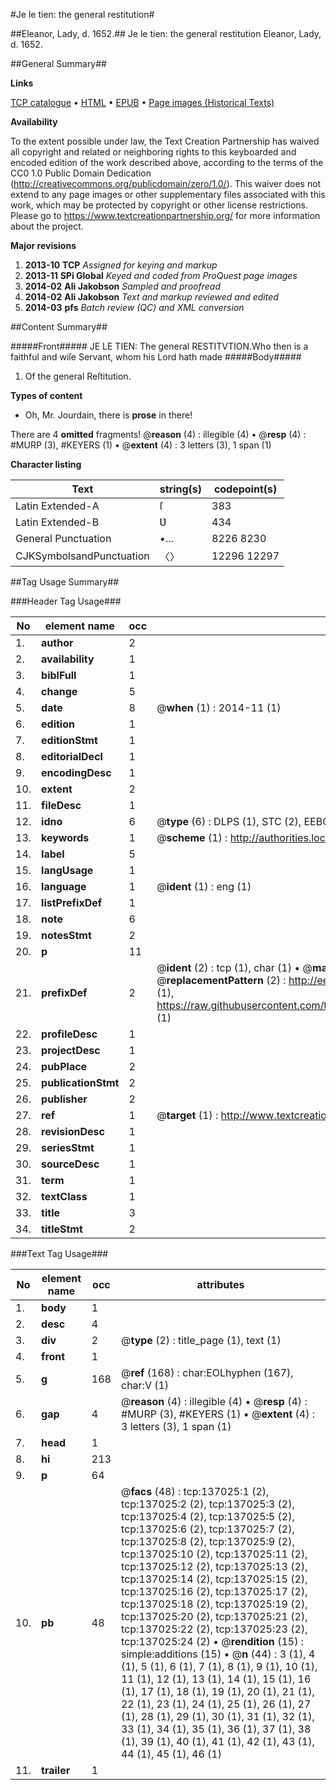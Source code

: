 #Je le tien: the general restitution#

##Eleanor, Lady, d. 1652.##
Je le tien: the general restitution
Eleanor, Lady, d. 1652.

##General Summary##

**Links**

[TCP catalogue](http://www.ota.ox.ac.uk/tcp/)  • 
[HTML](http://tei.it.ox.ac.uk/tcp/Texts-HTML/free/A81/A81669.html)  • 
[EPUB](http://tei.it.ox.ac.uk/tcp/Texts-EPUB/free/A81/A81669.epub) • 
[Page images (Historical Texts)](https://historicaltexts.jisc.ac.uk/eebo-99899960e)

**Availability**

To the extent possible under law, the Text Creation Partnership has waived all copyright and related or neighboring rights to this keyboarded and encoded edition of the work described above, according to the terms of the CC0 1.0 Public Domain Dedication (http://creativecommons.org/publicdomain/zero/1.0/). This waiver does not extend to any page images or other supplementary files associated with this work, which may be protected by copyright or other license restrictions. Please go to https://www.textcreationpartnership.org/ for more information about the project.

**Major revisions**

1. __2013-10__ __TCP__ *Assigned for keying and markup*
1. __2013-11__ __SPi Global__ *Keyed and coded from ProQuest page images*
1. __2014-02__ __Ali Jakobson__ *Sampled and proofread*
1. __2014-02__ __Ali Jakobson__ *Text and markup reviewed and edited*
1. __2014-03__ __pfs__ *Batch review (QC) and XML conversion*

##Content Summary##

#####Front#####
JE LE TIEN: The general RESTITVTION.Who then is a faithful and wiſe Servant, whom his Lord hath made
#####Body#####

1. Of the general Reſtitution.

**Types of content**

  * Oh, Mr. Jourdain, there is **prose** in there!

There are 4 **omitted** fragments! 
 @__reason__ (4) : illegible (4)  •  @__resp__ (4) : #MURP (3), #KEYERS (1)  •  @__extent__ (4) : 3 letters (3), 1 span (1)

**Character listing**


|Text|string(s)|codepoint(s)|
|---|---|---|
|Latin Extended-A|ſ|383|
|Latin Extended-B|Ʋ|434|
|General Punctuation|•…|8226 8230|
|CJKSymbolsandPunctuation|〈〉|12296 12297|

##Tag Usage Summary##

###Header Tag Usage###

|No|element name|occ|attributes|
|---|---|---|---|
|1.|__author__|2||
|2.|__availability__|1||
|3.|__biblFull__|1||
|4.|__change__|5||
|5.|__date__|8| @__when__ (1) : 2014-11 (1)|
|6.|__edition__|1||
|7.|__editionStmt__|1||
|8.|__editorialDecl__|1||
|9.|__encodingDesc__|1||
|10.|__extent__|2||
|11.|__fileDesc__|1||
|12.|__idno__|6| @__type__ (6) : DLPS (1), STC (2), EEBO-CITATION (1), PROQUEST (1), VID (1)|
|13.|__keywords__|1| @__scheme__ (1) : http://authorities.loc.gov/ (1)|
|14.|__label__|5||
|15.|__langUsage__|1||
|16.|__language__|1| @__ident__ (1) : eng (1)|
|17.|__listPrefixDef__|1||
|18.|__note__|6||
|19.|__notesStmt__|2||
|20.|__p__|11||
|21.|__prefixDef__|2| @__ident__ (2) : tcp (1), char (1)  •  @__matchPattern__ (2) : ([0-9\-]+):([0-9IVX]+) (1), (.+) (1)  •  @__replacementPattern__ (2) : http://eebo.chadwyck.com/downloadtiff?vid=$1&page=$2 (1), https://raw.githubusercontent.com/textcreationpartnership/Texts/master/tcpchars.xml#$1 (1)|
|22.|__profileDesc__|1||
|23.|__projectDesc__|1||
|24.|__pubPlace__|2||
|25.|__publicationStmt__|2||
|26.|__publisher__|2||
|27.|__ref__|1| @__target__ (1) : http://www.textcreationpartnership.org/docs/. (1)|
|28.|__revisionDesc__|1||
|29.|__seriesStmt__|1||
|30.|__sourceDesc__|1||
|31.|__term__|1||
|32.|__textClass__|1||
|33.|__title__|3||
|34.|__titleStmt__|2||


###Text Tag Usage###

|No|element name|occ|attributes|
|---|---|---|---|
|1.|__body__|1||
|2.|__desc__|4||
|3.|__div__|2| @__type__ (2) : title_page (1), text (1)|
|4.|__front__|1||
|5.|__g__|168| @__ref__ (168) : char:EOLhyphen (167), char:V (1)|
|6.|__gap__|4| @__reason__ (4) : illegible (4)  •  @__resp__ (4) : #MURP (3), #KEYERS (1)  •  @__extent__ (4) : 3 letters (3), 1 span (1)|
|7.|__head__|1||
|8.|__hi__|213||
|9.|__p__|64||
|10.|__pb__|48| @__facs__ (48) : tcp:137025:1 (2), tcp:137025:2 (2), tcp:137025:3 (2), tcp:137025:4 (2), tcp:137025:5 (2), tcp:137025:6 (2), tcp:137025:7 (2), tcp:137025:8 (2), tcp:137025:9 (2), tcp:137025:10 (2), tcp:137025:11 (2), tcp:137025:12 (2), tcp:137025:13 (2), tcp:137025:14 (2), tcp:137025:15 (2), tcp:137025:16 (2), tcp:137025:17 (2), tcp:137025:18 (2), tcp:137025:19 (2), tcp:137025:20 (2), tcp:137025:21 (2), tcp:137025:22 (2), tcp:137025:23 (2), tcp:137025:24 (2)  •  @__rendition__ (15) : simple:additions (15)  •  @__n__ (44) : 3 (1), 4 (1), 5 (1), 6 (1), 7 (1), 8 (1), 9 (1), 10 (1), 11 (1), 12 (1), 13 (1), 14 (1), 15 (1), 16 (1), 17 (1), 18 (1), 19 (1), 20 (1), 21 (1), 22 (1), 23 (1), 24 (1), 25 (1), 26 (1), 27 (1), 28 (1), 29 (1), 30 (1), 31 (1), 32 (1), 33 (1), 34 (1), 35 (1), 36 (1), 37 (1), 38 (1), 39 (1), 40 (1), 41 (1), 42 (1), 43 (1), 44 (1), 45 (1), 46 (1)|
|11.|__trailer__|1||
